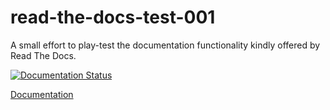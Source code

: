 # read-the-docs-test-001
A small effort to play-test the documentation functionality kindly offered by Read The Docs.

[![Documentation Status](https://readthedocs.org/projects/read-the-docs-test-001/badge/?version=latest)](https://read-the-docs-test-001.readthedocs.io/en/latest/?badge=latest)

[Documentation](https://read-the-docs-test-001.readthedocs.io/en/latest/)
